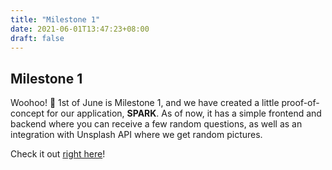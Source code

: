 ```yaml
---
title: "Milestone 1"
date: 2021-06-01T13:47:23+08:00
draft: false
---
```


## Milestone 1
Woohoo! :tada: 1st of June is Milestone 1, and we have created a little proof-of-concept for our application, **SPARK**. As of now, it has a simple frontend and backend where you can receive a few random questions, as well as an integration with Unsplash API where we get random pictures.

Check it out [right here](https://sparkorbital.herokuapp.com)!
